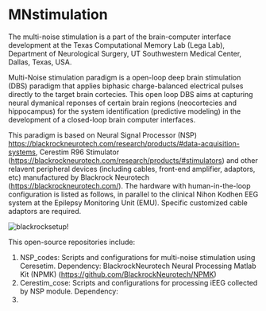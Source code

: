 # MNstimulation
The multi-noise stimulation is a part of the brain-computer interface development at the Texas Computational Memory Lab (Lega Lab), Department of Neurological Surgery, UT Southwestern Medical Center, Dallas, Texas, USA.

Multi-Noise stimulation paradigm is a open-loop deep brain stimulation (DBS) paradigm that applies biphasic charge-balanced electrical pulses directly to the target brain cortecies. This open loop DBS aims at capturing neural dymanical reponses of certain brain regions (neocortecies and hippocampus) for the system identification (predictive modeling) in the development of a closed-loop brain computer interfaces. 

This paradigm is based on Neural Signal Processor (NSP) https://blackrockneurotech.com/research/products/#data-acquisition-systems, Cerestim R96 Stimulator (https://blackrockneurotech.com/research/products/#stimulators) and other relavent peripheral devices (including cables, front-end amplifier, adaptors, etc) manufactured by Blackrock Neurotech (https://blackrockneurotech.com/). The hardware with human-in-the-loop configuration is listed as follows, in parallel to the clinical Nihon Kodhen EEG system at the Epilepsy Monitoring Unit (EMU). Specific customized cable adaptors are required. 

![blackrocksetup!](https://github.com/David-X-Wang/MNstimulation/blob/main/blackrock_setup/blackrock_wiring_setup.png?raw=true)



This open-source repositories include:  

1. NSP_codes: Scripts and configurations for multi-noise stimulation using Ceresetim.
   Dependency: BlackrockNeurotech Neural Processing Matlab Kit (NPMK) (https://github.com/BlackrockNeurotech/NPMK)
2. Cerestim_cose: Scripts and configurations for processing iEEG collected by NSP module.
   Dependency: 
4. 



